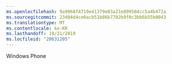 ```yaml
---
ms.openlocfilehash: 9a9068f4719e41379e03a21e809504cc5a4b472a
ms.sourcegitcommit: 23d04d4ce0acb51b86b7702b9f0c3bb6b55b0043
ms.translationtype: MT
ms.contentlocale: ko-KR
ms.lasthandoff: 10/31/2019
ms.locfileid: "20631205"
---
```

<Token xmlns:xlink="http://www.w3.org/1999/xlink">Windows Phone</Token>